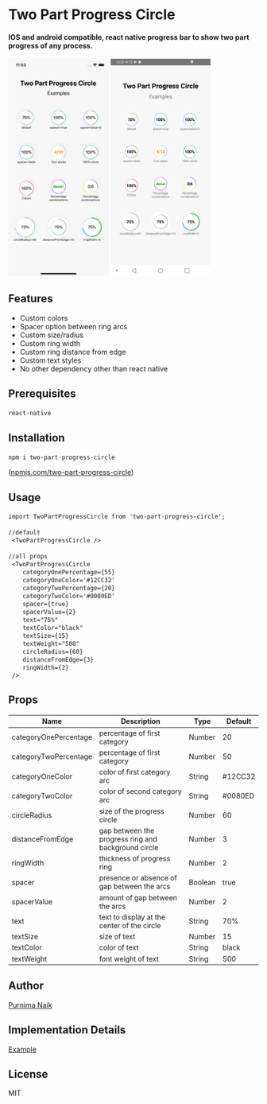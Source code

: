 # Two Part Progress Circle

#### IOS and android compatible, react native progress bar to show two part progress of any process.
<p float="left">
<img alt="ios screenshot" src="https://github.com/PurnimaNaik/two-part-progress-circle/blob/master/src/Images/iOS_Screenshot.png" width="40%">
<img alt="android screenshot" src="https://github.com/PurnimaNaik/two-part-progress-circle/blob/master/src/Images/Android_Screenshot.png" width="40%">
</p>

## Features
- Custom colors
- Spacer option between ring arcs
- Custom size/radius
- Custom ring width
- Custom ring distance from edge
- Custom text styles
- No other dependency other than react native

## Prerequisites
`react-native`

## Installation
`npm i two-part-progress-circle`

([npmjs.com/two-part-progress-circle](https://www.npmjs.com/package/two-part-progress-circle))

## Usage
```
import TwoPartProgressCircle from 'two-part-progress-circle';

//default
 <TwoPartProgressCircle /> 

//all props
 <TwoPartProgressCircle
    categoryOnePercentage={55}
    categoryOneColor='#12CC32'
    categoryTwoPercentage={20}
    categoryTwoColor='#0080ED'
    spacer={true}
    spacerValue={2}
    text="75%"
    textColor="black"
    textSize={15}
    textWeight="500"
    circleRadius={60}
    distanceFromEdge={3}
    ringWidth={2}
 /> 
```

## Props

Name | Description | Type |Default |
--- | --- | --- | --- |
categoryOnePercentage | percentage of first category | Number | 20 | 
categoryTwoPercentage | percentage of first category | Number | 50 | 
categoryOneColor | color of first category arc | String | #12CC32 | 
categoryTwoColor | color of second category arc | String | #0080ED | 
circleRadius | size of the progress circle | Number | 60 | 
distanceFromEdge | gap between the progress ring and background circle | Number | 3 | 
ringWidth | thickness of progress ring | Number | 2 | 
spacer | presence or absence of gap between the arcs | Boolean | true | 
spacerValue | amount of gap between the arcs | Number | 2 | 
text | text to display at the center of the circle | String | 70% | 
textSize | size of text | Number | 15 | 
textColor | color of text | String | black | 
textWeight | font weight of text | String | 500 | 


## Author
[Purnima Naik](https://purnimanaik.github.io)

## Implementation Details
[Example](https://github.com/PurnimaNaik/two-part-progress-circle/blob/master/App.js)

## License
MIT
